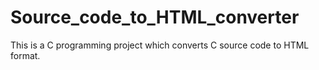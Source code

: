 # Source_code_to_HTML_converter
This is a C programming project which converts C source code to HTML format.
